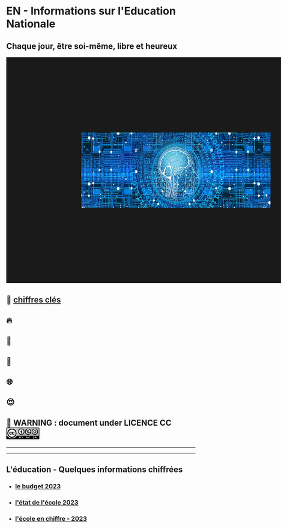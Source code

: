 # EN - Informations sur l'Education Nationale


Chaque jour, être soi-même, libre et heureux
-------------------------------------------------------------------------------------------------------
[]()

<a href="https://youtu.be/hB6bfw622fo" target="_blank"><img src="https://github.com/Math13Net/TS/blob/master/math_ts.jpg" alt="Math TS" width="600" height="200" border="200" /></a>

## 🌈 [chiffres clés](#stat)

## 🔥 []()

## 🚀 []()

## 👋 

## 🌐 

## 😍 

## 🔐 WARNING : document under LICENCE CC ![Licence CC](https://github.com/Math13Net/NSI-premiere/blob/master/licence%20CC.png)

------------------------------------------------------------------------------------------------
------------------------------------------------------------------------------------------------
## <a name="stat"></a> L'éducation - Quelques informations chiffrées
* ### [le budget 2023](https://www.budget.gouv.fr/budget-etat/ministere?ministere=62787)
* ### [l'état de l'école 2023](https://www.education.gouv.fr/l-etat-de-l-ecole-2023-379707#:~:text=L'%C3%A9tat%20de%20l'%C3%89cole%20est%20une%20publication%20annuelle%20de,tendances%20du%20syst%C3%A8me%20%C3%A9ducatif%20fran%C3%A7ais.)
* ### [l'école en chiffre - 2023](https://www.education.gouv.fr/l-education-nationale-en-chiffres-edition-2023-378943)
